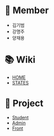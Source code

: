 # :busts_in_silhouette: Member
- 김기범
- 강명주
- 양재용

# :books: Wiki
- [HOME](https://github.com/gibum1228/AS_Service/wiki)
- [STATES](https://github.com/gibum1228/AS_Service/wiki/TINYINT--AND--STATES)

# :open_file_folder: Project
- [Student](https://github.com/gibum1228/AS_Service/projects/1)
- [Admin](https://github.com/gibum1228/AS_Service/projects/4)
- [Front](https://github.com/gibum1228/AS_Service/projects/3)
